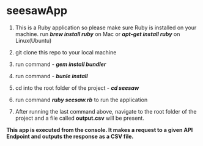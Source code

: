 # seesawApp

1. This is a Ruby application so please make sure Ruby is installed on your machine.
		run **_brew install ruby_** on Mac or **_apt-get install ruby_** on Linux(Ubuntu)

2. git clone this repo to your local machine

3. run command - **_gem install bundler_**

4. run command - **_bunle install_**

5. cd into the root folder of the project - **_cd seesaw_**

6. run command **_ruby seesaw.rb_** to run the application

7. After running the last command above, navigate to the root
folder of the project and a file called **output.csv** will
be present. 



**This app is executed from the console. It makes a request to a given API Endpoint and outputs the response as a CSV file.**
